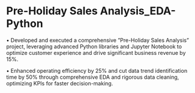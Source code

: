 # Pre-Holiday Sales Analysis_EDA-Python

•	Developed and executed a comprehensive ”Pre-Holiday Sales Analysis” project, leveraging advanced Python libraries and Jupyter Notebook to optimize customer experience and drive significant business revenue by 15%.

•	Enhanced operating efficiency by 25% and cut data trend identification time by 50% through comprehensive EDA and rigorous data cleaning, optimizing KPIs for faster decision-making.

